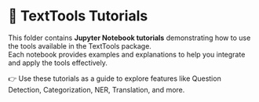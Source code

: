 # 📘 TextTools Tutorials

This folder contains **Jupyter Notebook tutorials** demonstrating how to use the tools available in the TextTools package.  
Each notebook provides examples and explanations to help you integrate and apply the tools effectively.

👉 Use these tutorials as a guide to explore features like Question Detection, Categorization, NER, Translation, and more.
